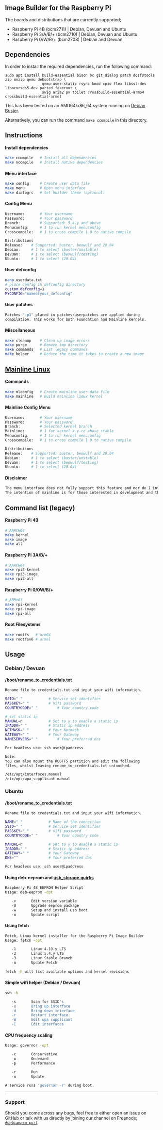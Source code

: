 ## Image Builder for the Raspberry Pi

The boards and distributions that are currently supported;
* Raspberry Pi 4B (bcm2711) | Debian, Devuan and Ubuntu
* Raspberry Pi 3/A/B/+ (bcm2710) | Debian, Devuan and Ubuntu
* Raspberry Pi 0/W/B/+ (bcm2708) | Debian and Devuan

## Dependencies

In order to install the required dependencies, run the following command:

```
sudo apt install build-essential bison bc git dialog patch dosfstools zip unzip qemu debootstrap \
                 qemu-user-static rsync kmod cpio flex libssl-dev libncurses5-dev parted fakeroot \
                 swig aria2 pv toilet crossbuild-essential-arm64 crossbuild-essential-armel
```

This has been tested on an AMD64/x86_64 system running on [Debian Buster](https://www.debian.org/releases/buster/debian-installer/).

Alternatively, you can run the command `make ccompile` in this directory.

## Instructions

#### Install dependencies

```sh
make ccompile	# Install all dependencies
make ncompile	# Install native dependencies
```

#### Menu interface

```sh
make config     # Create user data file
make menu       # Open menu interface
make dialogrc   # Set builder theme (optional)
```
#### Config Menu

```sh
Username:       # Your username
Password:       # Your password
Branch:         # Supported: 5.4.y and above
Menuconfig:     # 1 to run kernel menuconfig
Crosscompile:   # 1 to cross compile | 0 to native compile

Distributions
Release:	# Supported: buster, beowulf and 20.04
Debian:		# 1 to select (buster/unstable)
Devuan:		# 1 to select (beowulf/testing)
Ubuntu:		# 1 to select (20.04)
```
#### User defconfig

```sh
nano userdata.txt
# place config in defconfig directory
custom_defconfig=1
MYCONFIG="nameofyour_defconfig"
```
#### User patches

```sh
Patches "-p1" placed in patches/userpatches are applied during
compilation. This works for both Foundation and Mainline kernels.
```
#### Miscellaneous

```sh
make cleanup    # Clean up image errors
make purge      # Remove tmp directory
make commands   # List legacy commands
make helper     # Reduce the time it takes to create a new image
```
## [Mainline Linux](https://github.com/pyavitz/rpi-img-builder/commit/8036430817183d4cb5e6772c63cb84d98709b5b7)

#### Commands

```sh
make mlconfig   # Create mainline user data file
make mainline   # Build mainline linux kernel
```
#### Mainline Config Menu

```sh
Username:       # Your username
Password:       # Your password
Branch:         # Selected kernel branch
Mainline:       # 1 for kernel x.y-rc above stable
Menuconfig:     # 1 to run kernel menuconfig
Crosscompile:   # 1 to cross compile | 0 to native compile

Distributions
Release:	# Supported: buster, beowulf and 20.04
Debian:		# 1 to select (buster/unstable)
Devuan:		# 1 to select (beowulf/testing)
Ubuntu:		# 1 to select (20.04)
```
#### Disclaimer
```sh
The menu interface does not fully support this feature and nor do I intend on integrating it.
The intention of mainline is for those interested in development and the progression therein. 
```
## Command list (legacy)

#### Raspberry Pi 4B

```sh
# AARCH64
make kernel
make image
make all
```

#### Raspberry Pi 3A/B/+

```sh
# AARCH64
make rpi3-kernel
make rpi3-image
make rpi3-all
```

#### Raspberry Pi 0/0W/B/+

```sh
# ARMv6l
make rpi-kernel
make rpi-image
make rpi-all
```

#### Root Filesystems

```sh
make rootfs   # arm64
make rootfsv6 # armel
```
## Usage

### Debian / Devuan
#### /boot/rename_to_credentials.txt
```sh
Rename file to credentials.txt and input your wifi information.

SSID=" "			# Service set identifier
PASSKEY=" "			# Wifi password
COUNTRYCODE=" "			# Your country code

# set static ip
MANUAL=n			# Set to y to enable a static ip
IPADDR=" "			# Static ip address
NETMASK=" "			# Your Netmask
GATEWAY=" "			# Your Gateway
NAMESERVERS=" "			# Your preferred dns

For headless use: ssh user@ipaddress

Note:
You can also mount the ROOTFS partition and edit the following
files, whilst leaving rename_to_credentials.txt untouched.

/etc/opt/interfaces.manual
/etc/opt/wpa_supplicant.manual
```

### Ubuntu
#### /boot/rename_to_credentials.txt
```sh
Rename file to credentials.txt and input your wifi information.

NAME=" "			# Name of the connection
SSID=" "			# Service set identifier
PASSKEY=" "			# Wifi password
COUNTRYCODE=" "			# Your country code

MANUAL=n			# Set to y to enable a static ip
IPADDR=" "			# Static ip address
GATEWAY=" "			# Your Gateway
DNS=""				# Your preferred dns

For headless use: ssh user@ipaddress
```

#### Using deb-eeprom and [usb_storage.quirks](https://github.com/pyavitz/rpi-img-builder/issues/17)

```sh
Raspberry Pi 4B EEPROM Helper Script
Usage: deb-eeprom -opt

   -v       Edit version variable
   -U       Upgrade eeprom package
   -w       Setup and install usb boot
   -u       Update script

```

#### Using fetch
```sh
Fetch, Linux kernel installer for the Raspberry Pi Image Builder
Usage: fetch -opt

   -1	    Linux 4.19.y LTS
   -2       Linux 5.4.y LTS
   -3       Linux Stable Branch
   -u       Update Fetch
   
fetch -h will list available options and kernel revisions
```
#### Simple wifi helper (Debian / Devuan)
```sh
swh -h

   -s       Scan for SSID's
   -u       Bring up interface
   -d       Bring down interface
   -r       Restart interface
   -W       Edit wpa supplicant
   -I       Edit interfaces
```
#### CPU frequency scaling
```sh
Usage: governor -opt

   -c       Conservative
   -o       Ondemand
   -p       Performance

   -r       Run
   -u       Update

A service runs 'governor -r' during boot.
```

---

### Support

Should you come across any bugs, feel free to either open an issue on GitHub or talk with us directly by joining our channel on Freenode; [`#debianarm-port`](irc://irc.freenode.net/#debianarm-port)

